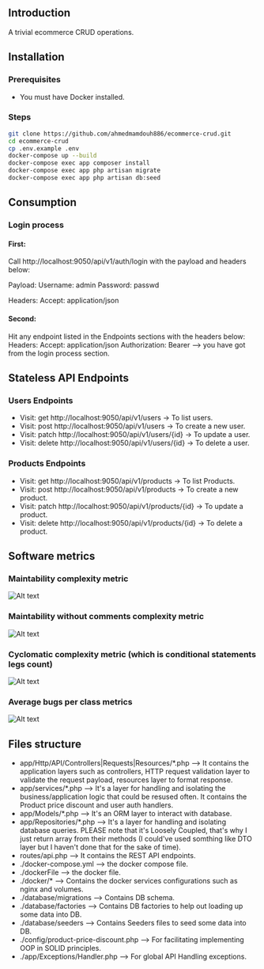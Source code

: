 ## Introduction

A trivial ecommerce CRUD operations.

## Installation

### Prerequisites

* You must have Docker installed.

### Steps
```bash
git clone https://github.com/ahmedmamdouh886/ecommerce-crud.git
cd ecommerce-crud
cp .env.example .env
docker-compose up --build
docker-compose exec app composer install
docker-compose exec app php artisan migrate
docker-compose exec app php artisan db:seed
``` 

## Consumption

### Login process

#### First:
Call http://localhost:9050/api/v1/auth/login with the payload and headers below:

Payload:
Username: admin
Password: passwd

Headers:
Accept: application/json

#### Second:
Hit any endpoint listed in the Endpoints sections with the headers below:
Headers:
Accept: application/json
Authorization: Bearer <your-token> --> <your-token> you have got from the login process section.

## Stateless API Endpoints

### Users Endpoints
* Visit: get http://localhost:9050/api/v1/users -> To list users.
* Visit: post http://localhost:9050/api/v1/users -> To create a new user.
* Visit: patch http://localhost:9050/api/v1/users/{id} -> To update a user.
* Visit: delete http://localhost:9050/api/v1/users/{id} -> To delete a user.

### Products Endpoints
* Visit: get http://localhost:9050/api/v1/products -> To list Products.
* Visit: post http://localhost:9050/api/v1/products -> To create a new product.
* Visit: patch http://localhost:9050/api/v1/products/{id} -> To update a product.
* Visit: delete http://localhost:9050/api/v1/products/{id} -> To delete a product.

## Software metrics
### Maintability complexity metric
![Alt text](maintainability-complexity.png?raw=true "Maintability complexity metric")
### Maintability without comments complexity metric
![Alt text](maintainability-without-comments-complexity.png?raw=true "Maintability without comments complexity metric")
### Cyclomatic complexity metric (which is conditional statements legs count)
![Alt text](cyclomatic-complexity.png?raw=true "Cyclomatic complexity metric which is conditional statements legs.")
### Average bugs per class metrics
![Alt text](average-bugs.png?raw=true "Average bugs per class metric.")

## Files structure
* app/Http/API/Controllers|Requests|Resources/*.php --> It contains the application layers such as controllers, HTTP request validation layer to validate the request payload, resources layer to format response.
* app/services/*.php --> It's a layer for handling and isolating the business/application logic that could be resused often. It contains the Product price discount and user auth handlers.
* app/Models/*.php --> It's an ORM layer to interact with database.
* app/Repositories/*.php --> It's a layer for handling and isolating database queries. PLEASE note that it's Loosely Coupled, that's why I just return array from their methods (I could've used somthing like DTO layer but I haven't done that for the sake of time).
* routes/api.php --> It contains the REST API endpoints.
* ./docker-compose.yml --> the docker compose file.
* ./dockerFile --> the docker file.
* ./docker/* --> Contains the docker services configurations such as nginx and volumes.
* ./database/migrations --> Contains DB schema.
* ./database/factories --> Contains DB factories to help out loading up some data into DB.
* ./database/seeders --> Contains Seeders files to seed some data into DB.
* ./config/product-price-discount.php --> For facilitating implementing OOP in SOLID principles.
* ./app/Exceptions/Handler.php --> For global API Handling exceptions.